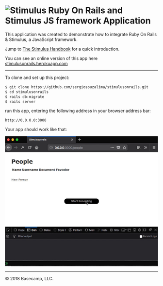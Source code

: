 # <img src="https://raw.githubusercontent.com/stimulusjs/stimulus/master/assets/logo.svg?sanitize=true" width="24" height="24" alt="Stimulus"> Ruby On Rails and Stimulus JS framework Application

This application was created to demonstrate how to integrate Ruby On Rails & Stimulus, a JavaScript framework.

Jump to [The Stimulus Handbook](https://github.com/stimulusjs/stimulus/blob/master/handbook/README.md) for a quick introduction.

You can see an online version of this app here [stimulusonrails.herokuapp.com](https://stimulus-people-form-example.herokuapp.com)

---
To clone and set up this project:
```
$ git clone https://github.com/sergiosouzalima/stimulusonrails.git
$ cd stimulusonrails
$ rails db:migrate
$ rails server
```

run this app, entering the following address in your browser address bar:

```
http://0.0.0.0:3000
```

Your app should work like that:

![screen02.gif](public/screen02.gif)

---

© 2018 Basecamp, LLC.
